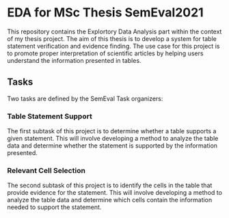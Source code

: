 # EDA for MSc Thesis SemEval2021

This repository contains the Explortory Data Analysis part within the context of my thesis project. The aim of this thesis is to develop a system for table statement verification and evidence finding. The use case for this project is to promote proper interpretation of scientific articles by helping users understand the information presented in tables.

## Tasks

Two tasks are defined by the SemEval Task organizers: 

### Table Statement Support

The first subtask of this project is to determine whether a table supports a given statement. This will involve developing a method to analyze the table data and determine whether the statement is supported by the information presented.

### Relevant Cell Selection

The second subtask of this project is to identify the cells in the table that provide evidence for the statement. This will involve developing a method to analyze the table data and determine which cells contain the information needed to support the statement.
